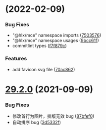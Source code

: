 # (2022-02-09)

### Bug Fixes

- "@hlx/mce" namespace imports ([7503576](https://gitlab.cqnews.net/technology/hualongxin/web/mce/commit/750357616e8dcec1978e7db1f117f5d0c4ae250c))
- "@hlx/mce" namespace usages ([9bcc611](https://gitlab.cqnews.net/technology/hualongxin/web/mce/commit/9bcc61189fa7daab196755fe5171e6f7b14ebabc))
- commitlint types ([f7f879c](https://gitlab.cqnews.net/technology/hualongxin/web/mce/commit/f7f879c355686fcf392f04da3d7125a42d9e470e))

### Features

- add favicon svg file ([70ac862](https://gitlab.cqnews.net/technology/hualongxin/web/mce/commit/70ac862e6f9d7922a0916ca30a9dc1d4a0ce1c38))

# [29.2.0](https://gitlab.cqnews.net/technology/hualongxin/web/mce/compare/87bfef0ac7d16676f058984d263bd61e80d480a9...29.2.0) (2021-09-09)

### Bug Fixes

- 修改首行为图片，排版无效 bug ([87bfef0](https://gitlab.cqnews.net/technology/hualongxin/web/mce/commit/87bfef0ac7d16676f058984d263bd61e80d480a9))
- 自动排序 bug ([3d5332f](https://gitlab.cqnews.net/technology/hualongxin/web/mce/commit/3d5332fdf8da520c808e0341368781d3059a7e5e))
